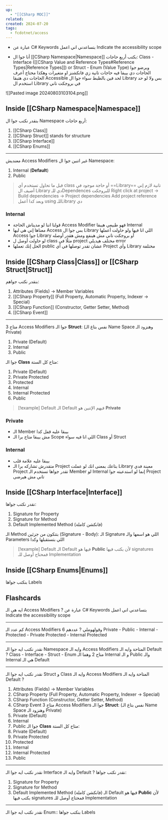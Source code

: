 ```yaml
---
up:
  - "[[CSharp MOC]]"
related: 
created: 2024-07-20
tags:
  - fcdotnet/access
---
```


- عبارة عن C# Keywords بتساعدني اني اعمل Indicate the accessibility scope

- أنا جوا ال [[CSharp Namespace|Namespace]] بكتب أربع حاجات: 
  Class - Interface ([[CSharp Value and Reference Types#Reference Types|Reference Types]]) or Struct - Enum (Value Type)
  وبرضو جوا الحاجات دي بيبقا فيه حاجات تانية زي فانكشنز او متغيرات وهكذا
  محتاج أعرف الحاجات دي هتبقا Accessible لحد فين بالظبط سواء جوا ال Library بس ولا لو حد استخدم ال Library في بروجكت تاني

![[Pasted image 20240803103104.png]]
## Inside [[CSharp Namespace|Namespace]]
بنقدر نكتب جوا ال Namespace أربع حاجات:
1. [[CSharp Class]]
2. [[CSharp Struct]] stands for structure
3. [[CSharp Interface]]
4. [[CSharp Enums]]

---
معنديش Access Modifiers غير اتنين جوا ال Namespace:
1. Internal (**Default**)
2. Public

>قبل ما تحاول تستخدم أي class أو حاجة موجود في ==Library== تانية لازم إني أضيف ال Library دي للـDependences للبروجكت
  Right click at project -> Build dependencies -> Project dependencies
  Add project reference
  وبعد كدا أعمل using للـLibrary دي
### Internal
- قولنا اننا لو مديناش الحاجة Access Modifier فهو طبيعي هيبقا Internal 
- معناها إني هي ليها Access بس جوا ال Library اللي انا فيها 
  ولو حاولت أعملها Access جوا Library أو بروجكت تاني مش هينفع ومش هقدر أوصله
- لو حاولت أوصل ل class مثلًا في project مختلف هيديلي error
- الحل إنك تعملها public عشان تقدر توصلها في أي Project وأي Library مختلفة


## Inside [[CSharp Class|Class]] or [[CSharp Struct|Struct]]
بنقدر نكتب جواهم:
1. Attributes (Fields) -> Member Variables
2. [[CSharp Property]] (Full Property, Automatic Property, Indexer -> Special)
3. [[CSharp Function]] (Constructor, Getter Setter, Method)
4. [[CSharp Event]]

---
متاح 3 Access Modifiers جوا الـ **Struct**: (نفس بتاع الـ Name Space وهنزود الـ Private)
1. Private (Default)
2. Internal
3. Public

جوا الـ **Class** متاح كل الستة:
1. Private (Default)
2. Private Protected
3. Protected
4. Internal
5. Internal Protected
6. Public

> [!example] Default
> الـ Default فيهم الإتنين هو **Private**

### Private
- الـ Member بيبقا عليه قفل كدا
- مش بيبقا متاح برا الـ Scope اللي انا فيه سواء Class أو Struct

### Internal
- بيبقا عليه علامة قلب
- متقدرش تشاركه برا الـ Project بتاعك
  بمعنى انك لو عملت Library معينة فدي Project تقدر جواها تستخدم الـ Member لو Internal إنما لو استدعيته جوا Project تاني مش هيرضى
## Inside [[CSharp Interface|Interface]]
نقدر نكتب جواها:
1. Signature for Property
2. Signature for Method
3. Default Implemented Method (فانكشن كاملة)

الـ Method بتتكون من جزئين (Signature - Body):
الـ Signature اللي هو اسمها والـ Parameters اللي بتستقبلها وكدا

> [!example] Default
> الـ Default فيها هو **Public**
> لأن بكتب فيها signatures فمحتاج أوصل للـ Implementation

## Inside [[CSharp Enums|Enums]]
بنكتب جواها Labels

## Flashcards
ايه هي الـ Access Modifiers
?
عبارة عن C# Keywords بتساعدني اني اعمل Indicate the accessibility scope

---
كم عدد الـ Access Modifiers وقولهوملي
?
عددهم 6
Private - Public - Internal - Protected - Private Protected - Internal Protected

---
نقدر نكتب ايه جوا الـ Namespace وايه الـ Access Modifiers المتاحة وايه الـ Default
?
Class - Interface - Struct - Enum
متاح 2 وهما الـ Internal و الـ Public
والـ Internal هي الـ Default

---
نقدر نكتب ايه جوا الـ Struct و Class وايه الـ Access Modifiers المتاحة وايه الـ Default
?
1. Attributes (Fields) -> Member Variables
2. CSharp Property (Full Property, Automatic Property, Indexer -> Special)
3. CSharp Function (Constructor, Getter Setter, Method)
4. CSharp Event
متاح 3 Access Modifiers جوا الـ **Struct**: (نفس بتاع الـ Name Space وهنزود الـ Private)
1. Private (Default)
2. Internal
3. Public
جوا الـ **Class** متاح كل الستة:
1. Private (Default)
2. Private Protected
3. Protected
4. Internal
5. Internal Protected
6. Public

---
نقدر نكتب ايه جوا الـ Interface وايه الـ Default
?
نقدر نكتب جواها:
1. Signature for Property
2. Signature for Method
3. Default Implemented Method (فانكشن كاملة)
الـ Default فيها هو **Public**
لأن بكتب فيها signatures فمحتاج أوصل للـ Implementation

---
نقدر نكتب ايه جوا الـ Enum:: بنكتب جواها Labels
